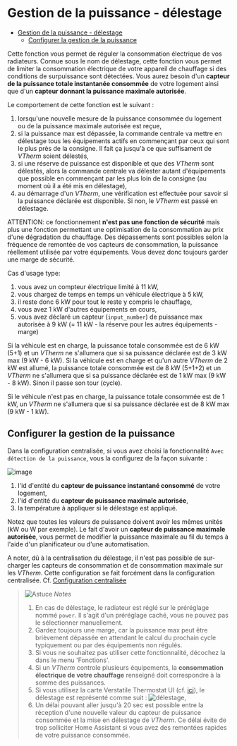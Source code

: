 # Gestion de la puissance - délestage

- [Gestion de la puissance - délestage](#gestion-de-la-puissance---délestage)
  - [Configurer la gestion de la puissance](#configurer-la-gestion-de-la-puissance)

Cette fonction vous permet de réguler la consommation électrique de vos radiateurs. Connue sous le nom de délestage, cette fonction vous permet de limiter la consommation électrique de votre appareil de chauffage si des conditions de surpuissance sont détectées.
Vous aurez besoin d'un **capteur de la puissance totale instantanée consommée** de votre logement ainsi que d'un **capteur donnant la puissance maximale autorisée**.

Le comportement de cette fonction est le suivant :
1. lorsqu'une nouvelle mesure de la puissance consommée du logement ou de la puissance maximale autorisée est reçue,
2. si la puissance max est dépassée, la commande centrale va mettre en délestage tous les équipements actifs en commençant par ceux qui sont le plus près de la consigne. Il fait ça jusqu'à ce que suffisament de _VTherm_ soient délestés,
3. si une réserve de puissance est disponible et que des _VTherm_ sont délestés, alors la commande centrale va délester autant d'équipements que possible en commençant par les plus loin de la consigne (au moment où il a été mis en délestage),
4. au démarrage d'un _VTherm_, une vérification est effectuée pour savoir si la puissance déclarée est disponible. Si non, le _VTherm_ est passé en délestage.

ATTENTION: ce fonctionnement **n'est pas une fonction de sécurité** mais plus une fonction permettant une optimisation de la consommation au prix d'une dégradation du chauffage. Des dépassements sont possibles selon la fréquence de remontée de vos capteurs de consommation, la puissance réellement utilisée par votre équipements. Vous devez donc toujours garder une marge de sécurité.

Cas d'usage type:
1. vous avez un compteur électrique limité à 11 kW,
2. vous chargez de temps en temps un véhicule électrique à 5 kW,
3. il reste donc 6 kW pour tout le reste y compris le chauffage,
4. vous avez 1 kW d'autres équipements en cours,
5. vous avez déclaré un capteur (`input_number`) de puissance max autorisée à 9 kW (= 11 kW  - la réserve pour les autres équipements - marge)

Si la véhicule est en charge, la puissance totale consommée est de 6 kW (5+1) et un _VTherm_ ne s'allumera que si sa puissance déclarée est de 3 kW max (9 kW - 6 kW).
Si la véhicule est en charge et qu'un autre _VTherm_ de 2 kW est allumé, la puissance totale consommée est de 8 kW (5+1+2) et un _VTherm_ ne s'allumera que si sa puissance déclarée est de 1 kW max (9 kW - 8 kW). Sinon il passe son tour (cycle).

Si le véhicule n'est pas en charge, la puissance totale consommée est de 1 kW, un _VTherm_ ne s'allumera que si sa puissance déclarée est de 8 kW max (9 kW - 1 kW).

## Configurer la gestion de la puissance

Dans la configuration centralisée, si vous avez choisi la fonctionnalité `Avec détection de la puissance`, vous la configurez de la façon suivante :

![image](images/config-power.png)

1. l'id d'entité du **capteur de puissance instantané consommé** de votre logement,
2. l'id d'entité du **capteur de puissance maximale autorisée**,
3. la température à appliquer si le délestage est appliqué.

Notez que toutes les valeurs de puissance doivent avoir les mêmes unités (kW ou W par exemple).
Le fait d'avoir un **capteur de puissance maximale autorisée**, vous permet de modifier la puissance maximale au fil du temps à l'aide d'un planificateur ou d'une automatisation.

A noter, dû à la centralisation du délestage, il n'est pas possible de sur-charger les capteurs de consommation et de consommation maximale sur les _VTherm_. Cette configuration se fait forcément dans la configuration centralisée. Cf. [Configuration centralisée](./creation.md#configuration-centralisée)

> ![Astuce](images/tips.png) _*Notes*_
>
> 1. En cas de délestage, le radiateur est réglé sur le préréglage nommé `power`. Il s'agit d'un préréglage caché, vous ne pouvez pas le sélectionner manuellement.
> 2. Gardez toujours une marge, car la puissance max peut être brièvement dépassée en attendant le calcul du prochain cycle typiquement ou par des équipements non régulés.
> 3. Si vous ne souhaitez pas utiliser cette fonctionnalité, décochez la dans le menu 'Fonctions'.
> 4. Si un _VTherm_ controle plusieurs équipements, la **consommation électrique de votre chauffage** renseigné doit correspondre à la somme des puissances.
> 5. Si vous utilisez la carte Verstatile Thermostat UI (cf. [ici](additions.md#bien-mieux-avec-le-versatile-thermostat-ui-card)), le délestage est représenté comme suit : ![délestage](images/power-exceeded-icon.png),
> 6. Un délai pouvant aller jusqu'à 20 sec est possible entre la réception d'une nouvelle valeur du capteur de puissance consommée et la mise en délestage de _VTherm_. Ce délai évite de trop solliciter Home Assistant si vous avez des remontées rapides de votre puissance consommée.
